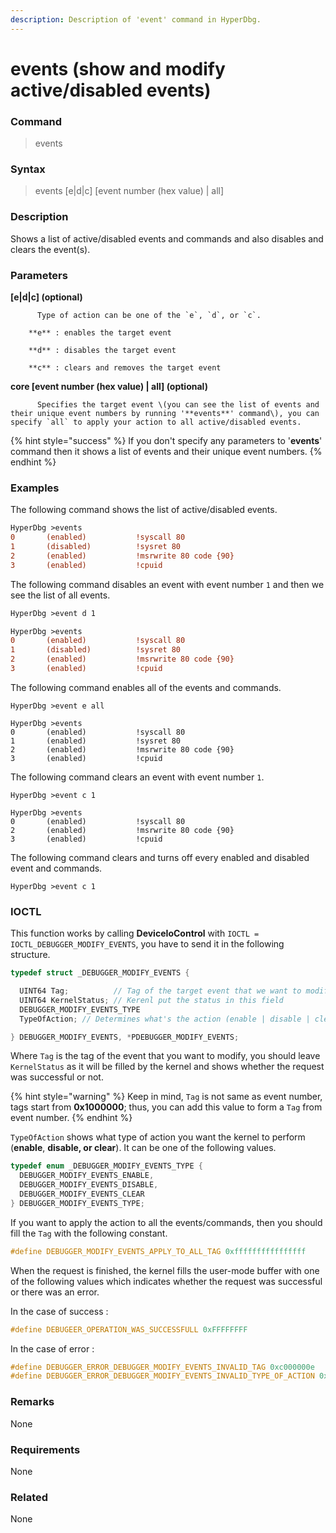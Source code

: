 ```yaml
---
description: Description of 'event' command in HyperDbg.
---
```


# events \(show and modify active/disabled events\)

### Command

> events

### Syntax

> events \[e\|d\|c\] \[event number \(hex value\) \| all\]

### Description

Shows a list of active/disabled events and commands and also disables and clears the event\(s\).

### Parameters

**\[e\|d\|c\] \(optional\)**

          Type of action can be one of the `e`, `d`, or `c`.

        **e** : enables the target event

        **d** : disables the target event

        **c** : clears and removes the target event

**core \[event number \(hex value\) \| all\] \(optional\)**

          Specifies the target event \(you can see the list of events and their unique event numbers by running '**events**' command\), you can specify `all` to apply your action to all active/disabled events.

{% hint style="success" %}
If you don't specify any parameters to '**events**' command then it shows a list of events and their unique event numbers.
{% endhint %}

### Examples

The following command shows the list of active/disabled events.

```diff
HyperDbg >events
0       (enabled)           !syscall 80
1       (disabled)          !sysret 80
2       (enabled)           !msrwrite 80 code {90}
3       (enabled)           !cpuid
```

The following command disables an event with event number `1` and then we see the list of all events.

```diff
HyperDbg >event d 1

HyperDbg >events
0       (enabled)           !syscall 80
1       (disabled)          !sysret 80
2       (enabled)           !msrwrite 80 code {90}
3       (enabled)           !cpuid
```

The following command enables all of the events and commands.

```text
HyperDbg >event e all

HyperDbg >events
0       (enabled)           !syscall 80
1       (enabled)           !sysret 80
2       (enabled)           !msrwrite 80 code {90}
3       (enabled)           !cpuid
```

The following command clears an event with event number `1`.

```text
HyperDbg >event c 1

HyperDbg >events
0       (enabled)           !syscall 80
2       (enabled)           !msrwrite 80 code {90}
3       (enabled)           !cpuid
```

The following command clears and turns off every enabled and disabled event and commands.

```text
HyperDbg >event c 1
```

### IOCTL

This function works by calling **DeviceIoControl** with `IOCTL = IOCTL_DEBUGGER_MODIFY_EVENTS`, you have to send it in the following structure.

```c
typedef struct _DEBUGGER_MODIFY_EVENTS {

  UINT64 Tag;          // Tag of the target event that we want to modify
  UINT64 KernelStatus; // Kerenl put the status in this field
  DEBUGGER_MODIFY_EVENTS_TYPE
  TypeOfAction; // Determines what's the action (enable | disable | clear)

} DEBUGGER_MODIFY_EVENTS, *PDEBUGGER_MODIFY_EVENTS;
```

Where `Tag` is the tag of the event that you want to modify, you should leave `KernelStatus` as it will be filled by the kernel and shows whether the request was successful or not.

{% hint style="warning" %}
Keep in mind, `Tag` is not same as event number, tags start from **0x1000000**; thus, you can add this value to form a `Tag` from event number.
{% endhint %}

`TypeOfAction` shows what type of action you want the kernel to perform \(**enable**, **disable, or clear**\). It can be one of the following values.

```c
typedef enum _DEBUGGER_MODIFY_EVENTS_TYPE {
  DEBUGGER_MODIFY_EVENTS_ENABLE,
  DEBUGGER_MODIFY_EVENTS_DISABLE,
  DEBUGGER_MODIFY_EVENTS_CLEAR
} DEBUGGER_MODIFY_EVENTS_TYPE;
```

If you want to apply the action to all the events/commands, then you should fill the `Tag` with the following constant.

```c
#define DEBUGGER_MODIFY_EVENTS_APPLY_TO_ALL_TAG 0xffffffffffffffff
```

When the request is finished, the kernel fills the user-mode buffer with one of the following values which indicates whether the request was successful or there was an error.

In the case of success :

```c
#define DEBUGEER_OPERATION_WAS_SUCCESSFULL 0xFFFFFFFF
```

In the case of error :

```c
#define DEBUGGER_ERROR_DEBUGGER_MODIFY_EVENTS_INVALID_TAG 0xc000000e
#define DEBUGGER_ERROR_DEBUGGER_MODIFY_EVENTS_INVALID_TYPE_OF_ACTION 0xc000000f
```

### **Remarks**

None

### Requirements

None

### Related

None

